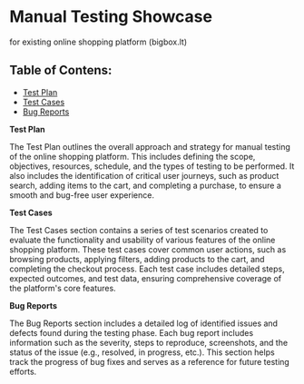 # Manual Testing Showcase 
for existing online shopping platform (bigbox.lt)

## Table of Contens:
* [Test Plan](https://github.com/grettjott/Manual-Testing/blob/main/big-box/test-plan.md)
* [Test Cases](https://github.com/grettjott/Manual-Testing/blob/main/big-box/test-cases.md)
* [Bug Reports](https://github.com/grettjott/Manual-Testing/blob/main/big-box/bug-reports.md)

  

**Test Plan**

The Test Plan outlines the overall approach and strategy for manual testing of the online shopping platform. This includes defining the scope, objectives, resources, schedule, and the types of testing to be performed. It also includes the identification of critical user journeys, such as product search, adding items to the cart, and completing a purchase, to ensure a smooth and bug-free user experience.

**Test Cases**

The Test Cases section contains a series of test scenarios created to evaluate the functionality and usability of various features of the online shopping platform. These test cases cover common user actions, such as browsing products, applying filters, adding products to the cart, and completing the checkout process. Each test case includes detailed steps, expected outcomes, and test data, ensuring comprehensive coverage of the platform's core features.

**Bug Reports**

The Bug Reports section includes a detailed log of identified issues and defects found during the testing phase. Each bug report includes information such as the severity, steps to reproduce, screenshots, and the status of the issue (e.g., resolved, in progress, etc.). This section helps track the progress of bug fixes and serves as a reference for future testing efforts.

